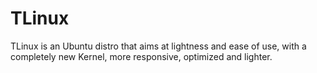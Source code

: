 # TLinux
 TLinux is an Ubuntu distro that aims at lightness and ease of use, with a completely new Kernel, more responsive, optimized and lighter.
